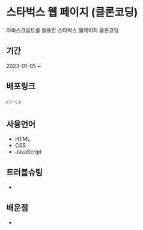 # 스타벅스 웹 페이지 (클론코딩)

자바스크립트를 활용한 스타벅스 웹페이지 클론코딩

## 기간

2023-01-05 ~

## 배포링크

👉 👈

## 사용언어

- HTML
- CSS
- JavaScript

## 트러블슈팅

-

## 배운점

-
